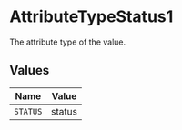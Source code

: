 # AttributeTypeStatus1

The attribute type of the value.


## Values

| Name     | Value    |
| -------- | -------- |
| `STATUS` | status   |